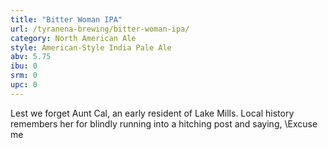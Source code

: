 ```yaml
---
title: "Bitter Woman IPA"
url: /tyranena-brewing/bitter-woman-ipa/
category: North American Ale
style: American-Style India Pale Ale
abv: 5.75
ibu: 0
srm: 0
upc: 0
---
```

Lest we forget Aunt Cal, an early resident of Lake Mills.  Local history remembers her for blindly running into a hitching post and saying, \Excuse me
